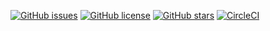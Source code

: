 [![GitHub issues](https://img.shields.io/github/issues/TimCrooker/projenerator)](https://github.com/TimCrooker/projenerator/issues)
[![GitHub license](https://img.shields.io/github/license/TimCrooker/projenerator)](https://github.com/TimCrooker/projenerator/blob/master/LICENSE)
[![GitHub stars](https://img.shields.io/github/stars/TimCrooker/projenerator)](https://github.com/TimCrooker/projenerator/stargazers)
[![CircleCI](https://circleci.com/gh/TimCrooker/projenerator/tree/master.svg?style=shield)](https://circleci.com/gh/TimCrooker/projenerator/tree/master)
